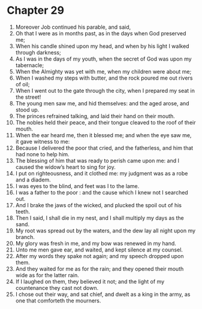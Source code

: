 # Chapter 29

1. Moreover Job continued his parable, and said,
2. Oh that I were as in months past, as in the days when God preserved me;
3. When his candle shined upon my head, and when by his light I walked through darkness;
4. As I was in the days of my youth, when the secret of God was upon my tabernacle;
5. When the Almighty was yet with me, when my children were about me;
6. When I washed my steps with butter, and the rock poured me out rivers of oil;
7. When I went out to the gate through the city, when I prepared my seat in the street!
8. The young men saw me, and hid themselves: and the aged arose, and stood up.
9. The princes refrained talking, and laid their hand on their mouth.
10. The nobles held their peace, and their tongue cleaved to the roof of their mouth.
11. When the ear heard me, then it blessed me; and when the eye saw me, it gave witness to me:
12. Because I delivered the poor that cried, and the fatherless, and him that had none to help him.
13. The blessing of him that was ready to perish came upon me: and I caused the widow’s heart to sing for joy.
14. I put on righteousness, and it clothed me: my judgment was as a robe and a diadem.
15. I was eyes to the blind, and feet was I to the lame.
16. I was a father to the poor : and the cause which I knew not I searched out.
17. And I brake the jaws of the wicked, and plucked the spoil out of his teeth.
18. Then I said, I shall die in my nest, and I shall multiply my days as the sand.
19. My root was spread out by the waters, and the dew lay all night upon my branch.
20. My glory was fresh in me, and my bow was renewed in my hand.
21. Unto me men gave ear, and waited, and kept silence at my counsel.
22. After my words they spake not again; and my speech dropped upon them.
23. And they waited for me as for the rain; and they opened their mouth wide as for the latter rain.
24. If I laughed on them, they believed it not; and the light of my countenance they cast not down.
25. I chose out their way, and sat chief, and dwelt as a king in the army, as one that comforteth the mourners.

